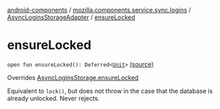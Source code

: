 [android-components](../../index.md) / [mozilla.components.service.sync.logins](../index.md) / [AsyncLoginsStorageAdapter](index.md) / [ensureLocked](./ensure-locked.md)

# ensureLocked

`open fun ensureLocked(): Deferred<`[`Unit`](https://kotlinlang.org/api/latest/jvm/stdlib/kotlin/-unit/index.html)`>` [(source)](https://github.com/mozilla-mobile/android-components/blob/master/components/service/sync-logins/src/main/java/mozilla/components/service/sync/logins/AsyncLoginsStorage.kt#L285)

Overrides [AsyncLoginsStorage.ensureLocked](../-async-logins-storage/ensure-locked.md)

Equivalent to `lock()`, but does not throw in the case that
the database is already unlocked. Never rejects.

